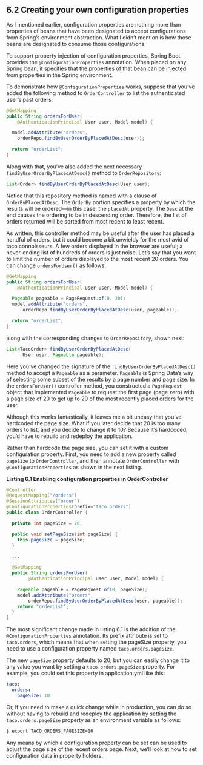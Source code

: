 ## 6.2 Creating your own configuration properties

As I mentioned earlier, configuration properties are nothing more than properties of beans that have been designated to accept configurations from Spring’s environment abstraction. What I didn’t mention is how those beans are designated to consume those configurations.

To support property injection of configuration properties, Spring Boot provides the `@ConfigurationProperties` annotation. When placed on any Spring bean, it specifies that the properties of that bean can be injected from properties in the Spring environment.

To demonstrate how `@ConfigurationProperties` works, suppose that you’ve added the following method to `OrderController` to list the authenticated user’s past orders:

```java
@GetMapping
public String ordersForUser(
    @AuthenticationPrincipal User user, Model model) {

  model.addAttribute("orders",
    orderRepo.findByUserOrderByPlacedAtDesc(user));

  return "orderList";
}
```

Along with that, you’ve also added the next necessary `findByUserOrderByPlacedAtDesc()` method to `OrderRepository`:

```java
List<Order> findByUserOrderByPlacedAtDesc(User user);
```

Notice that this repository method is named with a clause of `OrderByPlacedAtDesc`. The `OrderBy` portion specifies a property by which the results will be ordered—in this case, the `placedAt` property. The `Desc` at the end causes the ordering to be in descending order. Therefore, the list of orders returned will be sorted from most recent to least recent.

As written, this controller method may be useful after the user has placed a handful of orders, but it could become a bit unwieldy for the most avid of taco connoisseurs. A few orders displayed in the browser are useful; a never-ending list of hundreds of orders is just noise. Let’s say that you want to limit the number of orders displayed to the most recent 20 orders. You can change `ordersForUser()` as follows:

```java
@GetMapping
public String ordersForUser(
    @AuthenticationPrincipal User user, Model model) {

  Pageable pageable = PageRequest.of(0, 20);
  model.addAttribute("orders",
      orderRepo.findByUserOrderByPlacedAtDesc(user, pageable));

  return "orderList";
}
```

along with the corresponding changes to `OrderRepository`, shown next:

```java
List<TacoOrder> findByUserOrderByPlacedAtDesc(
      User user, Pageable pageable);
```

Here you’ve changed the signature of the `findByUserOrderByPlacedAtDesc()` method to accept a `Pageable` as a parameter. `Pageable` is Spring Data’s way of selecting some subset of the results by a page number and page size. In the `ordersForUser()` controller method, you constructed a `PageRequest` object that implemented `Pageable` to request the first page (page zero) with a page size of 20 to get up to 20 of the most recently placed orders for the user.

Although this works fantastically, it leaves me a bit uneasy that you’ve hardcoded the page size. What if you later decide that 20 is too many orders to list, and you decide to change it to 10? Because it’s hardcoded, you’d have to rebuild and redeploy the application.

Rather than hardcode the page size, you can set it with a custom configuration property. First, you need to add a new property called `pageSize` to `OrderController`, and then annotate `OrderController` with `@ConfigurationProperties` as shown in the next listing.

**Listing 6.1 Enabling configuration properties in OrderController**
```java
@Controller
@RequestMapping("/orders")
@SessionAttributes("order")
@ConfigurationProperties(prefix="taco.orders")
public class OrderController {

  private int pageSize = 20;

  public void setPageSize(int pageSize) {
    this.pageSize = pageSize;
  }

  ...

  @GetMapping
  public String ordersForUser(
        @AuthenticationPrincipal User user, Model model) {

    Pageable pageable = PageRequest.of(0, pageSize);
    model.addAttribute("orders",
        orderRepo.findByUserOrderByPlacedAtDesc(user, pageable));
    return "orderList";
  }
}
```

The most significant change made in listing 6.1 is the addition of the `@ConfigurationProperties` annotation. Its prefix attribute is set to `taco.orders`, which means that when setting the pageSize property, you need to use a configuration property named `taco.orders.pageSize`.

The new `pageSize` property defaults to 20, but you can easily change it to any value you want by setting a `taco.orders.pageSize` property. For example, you could set this property in application.yml like this:

```yaml
taco:
  orders:
    pageSize: 10
```

Or, if you need to make a quick change while in production, you can do so without having to rebuild and redeploy the application by setting the `taco.orders.pageSize` property as an environment variable as follows:

```bash
$ export TACO_ORDERS_PAGESIZE=10
```

Any means by which a configuration property can be set can be used to adjust the page size of the recent orders page. Next, we’ll look at how to set configuration data in property holders.



